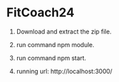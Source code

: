 # FitCoach24

1) Download and extract the zip file.

2) run command npm module.

3) run command npm start.

4) running url: http://localhost:3000/
